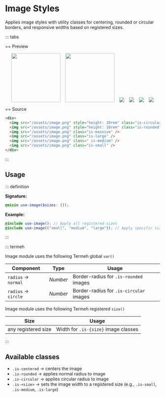 # Image Styles

Applies image styles with utility classes for centering, rounded or circular borders, and responsive widths based on registered sizes.

::: tabs

== Preview

<Preview>
  <div style="display: flex; gap: 1rem; align-items: flex-end; justify-content: center;">
    <img src="/assets/image.png" style="height: 10rem" class="is-circular" />
    <img src="/assets/image.png" style="height: 10rem" class="is-rounded" />
    <img src="/assets/image.png" class="is-massive" />
    <img src="/assets/image.png" class="is-large" />
    <img src="/assets/image.png" class=" is-medium" />
    <img src="/assets/image.png" class="is-small" />
  </div>
</Preview>

== Source

```html
<div>
  <img src="/assets/image.png" style="height: 10rem" class="is-circular" />
  <img src="/assets/image.png" style="height: 10rem" class="is-rounded" />
  <img src="/assets/image.png" class="is-massive" />
  <img src="/assets/image.png" class="is-large" />
  <img src="/assets/image.png" class=" is-medium" />
  <img src="/assets/image.png" class="is-small" />
</div>
```

:::

## Usage

::: definition

**Signature:**

```scss
@mixin use-image($sizes: ());
```

**Example:**

```scss
@include use-image(); // Apply all registered sizes
@include use-image(("small", "medium", "large")); // Apply specific sizes only
```

:::

::: termeh

Image module uses the following Termeh global `var()`

| Component           | Type     | Usage                                   |
| ------------------- | -------- | --------------------------------------- |
| `radius` → `normal` | _Number_ | Border-radius for `.is-rounded` images  |
| `radius` → `circle` | _Number_ | Border-radius for `.is-circular` images |

Image module uses the following Termeh registered `size()`

| Size                | Usage                                |
| ------------------- | ------------------------------------ |
| any registered size | Width for `.is-{size}` image classes |

:::

## Available classes

- `.is-centered` → centers the image
- `.is-rounded` → applies normal radius to image
- `.is-circular` → applies circular radius to image
- `.is-<size>` → sets the image width to a registered size (e.g., `.is-small`, `.is-medium`, `.is-large`)

